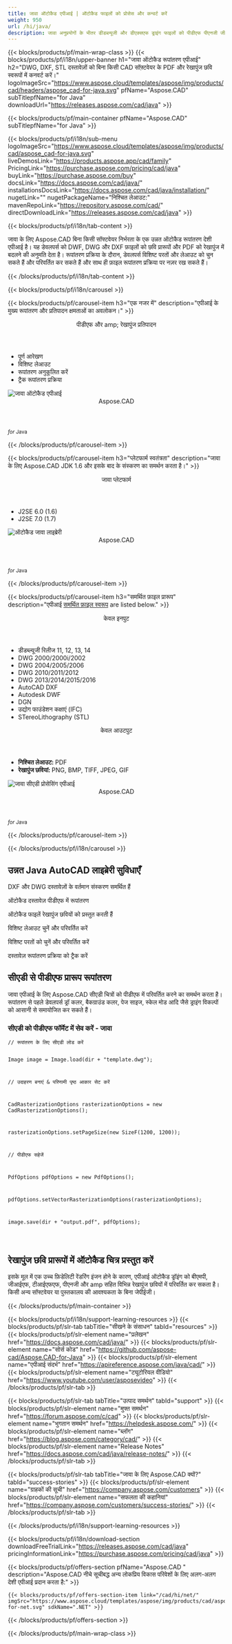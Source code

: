 ```yaml
---
title: जावा ऑटोकैड एपीआई | ऑटोकैड फाइलों को प्रोसेस और कन्वर्ट करें 
weight: 950
url: /hi/java/ 
description: जावा अनुप्रयोगों के भीतर डीडब्ल्यूजी और डीएक्सएफ ड्राइंग फाइलों को पीडीएफ पीएनजी जीआईएफ बीएमपी जेपीईजी और टीआईएफएफ छवि प्रारूपों में खोलने और परिवर्तित करने के लिए ऑटोकैड लाइब्रेरी
---
```


{{< blocks/products/pf/main-wrap-class >}}
{{< blocks/products/pf/i18n/upper-banner h1="जावा ऑटोकैड रूपांतरण एपीआई" h2="DWG, DXF, STL दस्तावेज़ों को बिना किसी CAD सॉफ़्टवेयर के PDF और रेखापुंज छवि स्वरूपों में कनवर्ट करें।" logoImageSrc="https://www.aspose.cloud/templates/aspose/img/products/cad/headers/aspose_cad-for-java.svg" pfName="Aspose.CAD" subTitlepfName="for Java" downloadUrl="https://releases.aspose.com/cad/java" >}}

{{< blocks/products/pf/main-container pfName="Aspose.CAD" subTitlepfName="for Java" >}}

{{< blocks/products/pf/i18n/sub-menu logoImageSrc="https://www.aspose.cloud/templates/aspose/img/products/cad/aspose_cad-for-java.svg" liveDemosLink="https://products.aspose.app/cad/family" PricingLink="https://purchase.aspose.com/pricing/cad/java" buyLink="https://purchase.aspose.com/buy" docsLink="https://docs.aspose.com/cad/java/" installationsDocsLink="https://docs.aspose.com/cad/java/installation/" nugetLink="" nugetPackageName="निश्चित लेआउट:" mavenRepoLink="https://repository.aspose.com/cad/" directDownloadLink="https://releases.aspose.com/cad/java" >}}

{{< blocks/products/pf/i18n/tab-content >}}
<p>
 जावा के लिए Aspose.CAD बिना किसी सॉफ्टवेयर निर्भरता के एक उन्नत ऑटोकैड रूपांतरण देशी एपीआई है। यह डेवलपर्स को DWF, DWG और DXF फ़ाइलों को छवि प्रारूपों और PDF को रेखापुंज में बदलने की अनुमति देता है। रूपांतरण प्रक्रिया के दौरान, डेवलपर्स विशिष्ट परतों और लेआउट को चुन सकते हैं और परिवर्तित कर सकते हैं और साथ ही फ़ाइल रूपांतरण प्रक्रिया पर नज़र रख सकते हैं।
</p>

{{< /blocks/products/pf/i18n/tab-content >}}

<!--Diagrams Start-->
{{< blocks/products/pf/i18n/carousel >}}

{{< blocks/products/pf/carousel-item h3="एक नजर में" description="एपीआई के मुख्य रूपांतरण और प्रतिपादन क्षमताओं का अवलोकन।" >}}
<div class="diagram1 d1-java">
 <div class="d1-row">
  <div class="d1-col d1-left">
  </div>
  <!--/left-->
  <div class="d1-col d1-right">
   <header>
    <i class="fa fa-copy">
    </i>
    पीडीएफ और amp; रेखापुंज प्रतिपादन
   </header>
   <ul>
    <li>
     पूर्ण आरेखण
    </li>
    <li>
     विशिष्ट लेआउट
    </li>
    <li>
     रूपांतरण अनुकूलित करें
    </li>
    <li>
     ट्रैक रूपांतरण प्रक्रिया
    </li>
   </ul>
  </div>
  <!--/right-->
 </div>
 <!--/row-->
 <div class="d1-logo">
  <img alt="जावा ऑटोकैड एपीआई" src="https://www.aspose.cloud/templates/aspose/img/products/cad/aspose_cad-for-java.svg"/>
  <header>
   Aspose.CAD
  </header>
  <footer>
   <small>
    <em>
     for
    </em>
    Java
   </small>
  </footer>
 </div>
 <!--/logo-->
</div>

{{< /blocks/products/pf/carousel-item >}}

{{< blocks/products/pf/carousel-item h3="प्लेटफार्म स्वतंत्रता" description="जावा के लिए Aspose.CAD JDK 1.6 और इसके बाद के संस्करण का समर्थन करता है।" >}}
<div class="diagram1 d1-java">
 <div class="d1-row">
  <div class="d1-col d1-left">
  </div>
  <!--/left-->
  <div class="d1-col d1-right">
   <header style="padding-left: 0px;">
    <i class="fa fa-cogs">
    </i>
    जावा प्लेटफार्म
   </header>
   <ul>
    <li>
     J2SE 6.0 (1.6)
    </li>
    <li>
     J2SE 7.0 (1.7)
    </li>
   </ul>
  </div>
  <!--/right-->
 </div>
 <!--/row-->
 <div class="d1-logo">
  <img alt="ऑटोकैड जावा लाइब्रेरी" src="https://www.aspose.cloud/templates/aspose/img/products/cad/aspose_cad-for-java.svg"/>
  <header>
   Aspose.CAD
  </header>
  <footer>
   <small>
    <em>
     for
    </em>
    Java
   </small>
  </footer>
 </div>
 <!--/logo-->
</div>

{{< /blocks/products/pf/carousel-item >}}

{{< blocks/products/pf/carousel-item h3="समर्थित फ़ाइल प्रारूप" description="एपीआई [समर्थित फ़ाइल स्वरूप](https://docs.aspose.com/cad/java/supported-file-formats/)  are listed below." >}}
<div class="diagram1 d2 d1-java">
 <div class="d1-row">
  <div class="d1-col d1-left">
   <header>
    <i class="fa fa-long-arrow-down">
    </i>
    केवल इनपुट
   </header>
   <ul>
    <li>
     डीडब्ल्यूजी रिलीज 11, 12, 13, 14
    </li>
    <li>
     DWG 2000/2000i/2002
    </li>
    <li>
     DWG 2004/2005/2006
    </li>
    <li>
     DWG 2010/2011/2012
    </li>
    <li>
     DWG 2013/2014/2015/2016
    </li>
    <li>
     AutoCAD DXF
    </li>
    <li>
     Autodesk DWF
    </li>
    <li>
     DGN
    </li>
    <li>
     उद्योग फाउंडेशन कक्षाएं (IFC)
    </li>
    <li>
     STereoLithography (STL)
    </li>
   </ul>
  </div>
  <!--/left-->
  <div class="d1-col d1-right">
   <header>
    <i class="fa fa-mail-forward">
    </i>
    केवल आउटपुट
   </header>
   <ul>
    <li>
     <b>
      निश्चित लेआउट:
     </b>
     PDF
    </li>
    <li>
     <b>
      रेखापुंज छवियां:
     </b>
     PNG, BMP, TIFF, JPEG, GIF
    </li>
   </ul>
  </div>
  <!--/right-->
 </div>
 <!--/row-->
 <div class="d1-logo">
  <img alt="जावा सीएडी प्रोसेसिंग एपीआई" src="https://www.aspose.cloud/templates/aspose/img/products/cad/aspose_cad-for-java.svg"/>
  <header>
   Aspose.CAD
  </header>
  <footer>
   <small>
    <em>
     for
    </em>
    Java
   </small>
  </footer>
 </div>
 <!--/logo-->
</div>

{{< /blocks/products/pf/carousel-item >}}

{{< /blocks/products/pf/i18n/carousel >}}
<!--Diagrams End-->

<!--Feature-section Start-->
<div class="container-fluid features-section singleproduct bg-gray">
 <a class="anchor" id="features" name="features">
 </a>
 <div class="row">
  <div class="container">
   <h2 class="pr-ft">
    उन्नत Java AutoCAD लाइब्रेरी सुविधाएँ
   </h2>
   <p>
   </p>
   <div class="col-lg-4">
    <em class="fa fa-files-o ico-blue fa-2x col-lg-2">
    </em>
    <p class="col-lg-10">
     DXF और DWG दस्तावेज़ों के वर्तमान संस्करण समर्थित हैं
    </p>
   </div>
   <div class="col-lg-4">
    <em class="fa fa-file-pdf-o ico-blue fa-2x col-lg-2">
    </em>
    <p class="col-lg-10">
     ऑटोकैड दस्तावेज़ पीडीएफ में रूपांतरण
    </p>
   </div>
   <div class="col-lg-4">
    <em class="fa fa-image ico-blue fa-2x col-lg-2">
    </em>
    <p class="col-lg-10">
     ऑटोकैड फाइलें रेखापुंज छवियों को प्रस्तुत करती हैं
    </p>
   </div>
   <div class="col-lg-4">
    <em class="fa fa-object-group ico-blue fa-2x col-lg-2">
    </em>
    <p class="col-lg-10">
     विशिष्ट लेआउट चुनें और परिवर्तित करें
    </p>
   </div>
   <div class="col-lg-4">
    <em class="fa fa-object-ungroup ico-blue fa-2x col-lg-2">
    </em>
    <p class="col-lg-10">
     विशिष्ट परतों को चुनें और परिवर्तित करें
    </p>
   </div>
   <div class="col-lg-4">
    <em class="fa fa-cogs ico-blue fa-2x col-lg-2">
    </em>
    <p class="col-lg-10">
     दस्तावेज़ रूपांतरण प्रक्रिया को ट्रैक करें
    </p>
   </div>
   <div class="col-lg-12">
    <h2 class="h2title">
     सीएडी से पीडीएफ प्रारूप रूपांतरण
    </h2>
    <p>
     जावा एपीआई के लिए Aspose.CAD सीएडी चित्रों को पीडीएफ में परिवर्तित करने का समर्थन करता है। रूपांतरण से पहले डेवलपर्स ड्रॉ कलर, बैकग्राउंड कलर, पेज साइज, स्केल मोड आदि जैसे ड्राइंग विकल्पों को आसानी से समायोजित कर सकते हैं।
    </p>
    <div class="codeblock" id="code">
     <h3>
      सीएडी को पीडीएफ फॉर्मेट में सेव करें - जावा
     </h3>
     <pre><code class="java">// रूपांतरण के लिए सीएडी लोड करें

Image image = Image.load(dir + "template.dwg");

// उदाहरण बनाएं &amp; परिणामी पृष्ठ आकार सेट करें

CadRasterizationOptions rasterizationOptions = new CadRasterizationOptions();

rasterizationOptions.setPageSize(new SizeF(1200, 1200));

// पीडीएफ सहेजें

PdfOptions pdfOptions = new PdfOptions();

pdfOptions.setVectorRasterizationOptions(rasterizationOptions);

image.save(dir + "output.pdf", pdfOptions);

</code></pre>
    </div>
   </div>
   <div class="col-lg-12">
    <h2 class="h2title">
     रेखापुंज छवि प्रारूपों में ऑटोकैड चित्र प्रस्तुत करें
    </h2>
    <p>
     इसके मूल में एक उच्च फ़िडेलिटी रेंडरिंग इंजन होने के कारण, एपीआई ऑटोकैड ड्रॉइंग को बीएमपी, जीआईएफ, टीआईएफएफ, पीएनजी और amp सहित विभिन्न रेखापुंज छवियों में परिवर्तित कर सकता है। किसी अन्य सॉफ्टवेयर या पुस्तकालय की आवश्यकता के बिना जेपीईजी।
    </p>
   </div>
  </div>
 </div>
</div>
<!--Feature-section End-->

{{< /blocks/products/pf/main-container >}}


{{< blocks/products/pf/i18n/support-learning-resources >}}
{{< blocks/products/pf/slr-tab tabTitle="सीखने के संसाधन" tabId="resources" >}}
{{< blocks/products/pf/slr-element name="प्रलेखन" href="https://docs.aspose.com/cad/java/" >}}
{{< blocks/products/pf/slr-element name="सोर्स कोड" href="https://github.com/aspose-cad/Aspose.CAD-for-Java" >}}
{{< blocks/products/pf/slr-element name="एपीआई संदर्भ" href="https://apireference.aspose.com/java/cad/" >}}
{{< blocks/products/pf/slr-element name="ट्यूटोरियल वीडियो" href="https://www.youtube.com/user/asposevideo" >}}
{{< /blocks/products/pf/slr-tab >}}

{{< blocks/products/pf/slr-tab tabTitle="उत्पाद समर्थन" tabId="support" >}}
{{< blocks/products/pf/slr-element name="मुफ्त समर्थन" href="https://forum.aspose.com/c/cad" >}}
{{< blocks/products/pf/slr-element name="भुगतान समर्थन" href="https://helpdesk.aspose.com/" >}}
{{< blocks/products/pf/slr-element name="ब्लॉग" href="https://blog.aspose.com/category/cad/" >}}
{{< blocks/products/pf/slr-element name="Release Notes" href="https://docs.aspose.com/cad/java/release-notes/" >}}
{{< /blocks/products/pf/slr-tab >}}

{{< blocks/products/pf/slr-tab tabTitle="जावा के लिए Aspose.CAD क्यों?" tabId="success-stories" >}}
{{< blocks/products/pf/slr-element name="ग्राहकों की सूची" href="https://company.aspose.com/customers" >}}
{{< blocks/products/pf/slr-element name="सफलता की कहानियां" href="https://company.aspose.com/customers/success-stories/" >}}
{{< /blocks/products/pf/slr-tab >}}

{{< /blocks/products/pf/i18n/support-learning-resources >}}

{{< blocks/products/pf/i18n/download-section downloadFreeTrialLink="https://releases.aspose.com/cad/java" pricingInformationLink="https://purchase.aspose.com/pricing/cad/java" >}}

{{< blocks/products/pf/offers-section pfName="Aspose.CAD " description="Aspose.CAD नीचे सूचीबद्ध अन्य लोकप्रिय विकास परिवेशों के लिए अलग-अलग देशी एपीआई प्रदान करता है:" >}}

    {{< blocks/products/pf/offers-section-item link="/cad/hi/net/" imgSrc="https://www.aspose.cloud/templates/aspose/img/products/cad/aspose_cad-for-net.svg" sdkName=".NET" >}}

{{< /blocks/products/pf/offers-section >}}

{{< /blocks/products/pf/main-wrap-class >}}